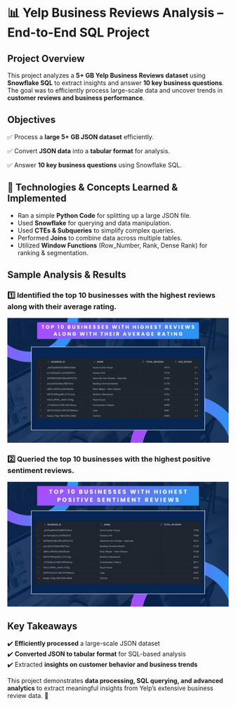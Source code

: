 # 📊 Yelp Business Reviews Analysis – End-to-End SQL Project  

## Project Overview  
This project analyzes a **5+ GB Yelp Business Reviews dataset** using **Snowflake SQL** to extract insights and answer **10 key business questions**. The goal was to efficiently process large-scale data and uncover trends in **customer reviews and business performance**.  

## Objectives  
✅ Process a **large 5+ GB JSON dataset** efficiently.

✅ Convert **JSON data** into a **tabular format** for analysis.

✅ Answer **10 key business questions** using Snowflake SQL.

## 📌 Technologies & Concepts Learned & Implemented  
- Ran a simple **Python Code** for splitting up a large JSON file.  
- Used **Snowflake** for querying and data manipulation.  
- Used **CTEs & Subqueries** to simplify complex queries.  
- Performed **Joins** to combine data across multiple tables.  
- Utilized **Window Functions** (Row_Number, Rank, Dense Rank) for ranking & segmentation.  

## Sample Analysis & Results  
### **1️⃣ Identified the top 10 businesses with the highest reviews along with their average rating.**  

![Image](https://github.com/ferdinandroshan/SQL-Yelp-Business-Reviews-Analysis-Project/blob/main/Additional%20Resources/Top%2010%20businesses%20%26%20their%20average%20rating.jpg)

### **2️⃣ Queried the top 10 businesses with the highest positive sentiment reviews.**  
![Image](https://github.com/ferdinandroshan/SQL-Yelp-Business-Reviews-Analysis-Project/blob/main/Additional%20Resources/Top%2010%20businesses%20by%20positive%20reviews.jpg)  

## Key Takeaways  
✔️ **Efficiently processed** a large-scale JSON dataset  
✔️ **Converted JSON to tabular format** for SQL-based analysis  
✔️ Extracted **insights on customer behavior and business trends**  

This project demonstrates **data processing, SQL querying, and advanced analytics** to extract meaningful insights from Yelp’s extensive business review data. 🚀  
